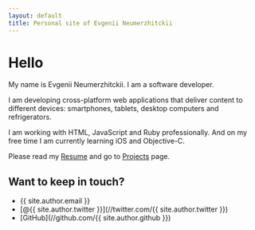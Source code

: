 ```yaml
---
layout: default
title: Personal site of Evgenii Neumerzhitckii
---
```


# Hello

My name is Evgenii Neumerzhitckii. I am a software developer.

I am developing cross-platform web applications that deliver content to different devices: smartphones, tablets, desktop computers and refrigerators.

I am working with HTML, JavaScript and Ruby professionally. And on my free time I am currently learning iOS and Objective-C.

Please read my [Resume](/resume) and go to [Projects](/projects) page.

## Want to keep in touch?

* {{ site.author.email }}
* [@{{ site.author.twitter }}](//twitter.com/{{ site.author.twitter }})
* [GitHub](//github.com/{{ site.author.github }})